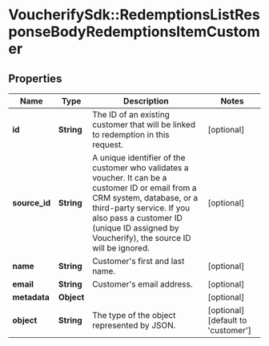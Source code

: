 # VoucherifySdk::RedemptionsListResponseBodyRedemptionsItemCustomer

## Properties

| Name | Type | Description | Notes |
| ---- | ---- | ----------- | ----- |
| **id** | **String** | The ID of an existing customer that will be linked to redemption in this request. | [optional] |
| **source_id** | **String** | A unique identifier of the customer who validates a voucher. It can be a customer ID or email from a CRM system, database, or a third-party service. If you also pass a customer ID (unique ID assigned by Voucherify), the source ID will be ignored. | [optional] |
| **name** | **String** | Customer&#39;s first and last name. | [optional] |
| **email** | **String** | Customer&#39;s email address. | [optional] |
| **metadata** | **Object** |  | [optional] |
| **object** | **String** | The type of the object represented by JSON. | [optional][default to &#39;customer&#39;] |

